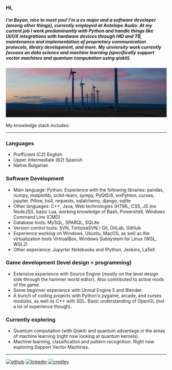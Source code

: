 ### Hi,
##### I'm Boyan, nice to meet you! I'm a cs major and a software developer (among other things), currently employed at Antelope Audio. At my current job I work predominantly with Python and handle things like UI/UX integrations with hardware devices through HID and TB, maintenance and implementation of proprietary communication protocols, library development, and more. My unviersity work currently focuses on data science and machine learning (specifically support vector machines and quantum computation using qiskit).

![banner](https://github.com/boyan13/boyan13/blob/master/image.jpg)

My knowledge stack includes:

---

### Languages
* Profficient (C2) English
* Upper Intermediate (B2) Spanish
* Native Bulgarian 

### Software Development
* Main language: Python. Experience with the following libraries: pandas, numpy, matplotlib, scikit-learn, sympy, PyQt5/6, wxPyhton, curses, jupyter, Pillow, bs4, requests, sqlalchemy, django, sqlite
* Other languages: C++, Java, Web technologies (HTML, CSS, JS (no NodeJS)), basic Lua, working knowledge of Bash, Powershell, Windows Command Line (CMD) 
* Database tools: MySQL, SPARQL, SQLite
* Version control tools: SVN, TortoiseSVN / Git, GitLab, GitHub 
* Experience working on Windows, Ubuntu, MacOS, as well as the virtualization tools VirtrualBox, Windows Subsystem for Linux (WSL, WSL2)
* Other experience: Jupyrter Notebooks and IPython, Jenkins, LaTeX

### Game development (level design + programming)
* Extensive experience with Source Engine (mostly on the level design side through the hammer world editor). Also contributed to active mods of the game.
* Some beginner experience with Unreal Engine 5 and Blender.
* A bunch of coding projects with Python's pygame, arcade, and curses modules, as well as C++ with SDL. Basic understanding of OpenGL (not a lot of experience though).

### Currently exploring
* Quantum computation (with Qiskit) and quantum advantage in the areas of machine learning (right now looking at quantum kernels).
* Machine learning, classification and pattern recognition. Right now exploring Support Vector Machines.

---



[<img src='https://cdn.jsdelivr.net/npm/simple-icons@3.0.1/icons/github.svg' alt='github' height='40'>](https://github.com/boyan13) 
[<img src='https://cdn.jsdelivr.net/npm/simple-icons@3.0.1/icons/linkedin.svg' alt='linkedin' height='40'>](https://www.linkedin.com/in/boyan-bonev-788756209/) 
[<img src='https://cdn.jsdelivr.net/npm/simple-icons@3.0.1/icons/ibm.svg' alt='credley' height='40'>](https://www.credly.com/users/boyan-bonev.e7bca9f3/badges)
